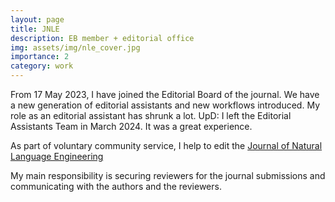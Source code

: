 ```yaml
---
layout: page
title: JNLE 
description: EB member + editorial office
img: assets/img/nle_cover.jpg
importance: 2
category: work
---
```


From 17 May 2023, I have joined the Editorial Board of the journal. We have a new generation of editorial assistants and new workflows introduced. My role as an editorial assistant has shrunk a lot. UpD: I left the Editorial Assistants Team in March 2024. It was a great experience.

As part of voluntary community service, I help to edit the <a href="https://www.cambridge.org/core/journals/natural-language-engineering" target="blank">Journal of Natural Language Engineering</a>

My main responsibility is securing reviewers for the journal submissions and communicating with the authors and the reviewers.

